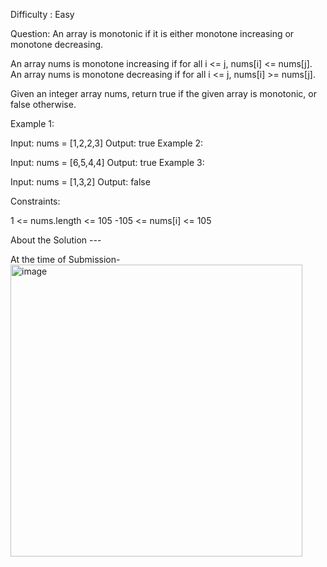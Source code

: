 Difficulty : Easy




Question: An array is monotonic if it is either monotone increasing or monotone decreasing.

An array nums is monotone increasing if for all i <= j, nums[i] <= nums[j]. An array nums is monotone decreasing if for all i <= j, nums[i] >= nums[j].

Given an integer array nums, return true if the given array is monotonic, or false otherwise.

 

Example 1:

Input: nums = [1,2,2,3]
Output: true
Example 2:

Input: nums = [6,5,4,4]
Output: true
Example 3:

Input: nums = [1,3,2]
Output: false
 

Constraints:

1 <= nums.length <= 105
-105 <= nums[i] <= 105



About the Solution --- 

At the time of Submission-
<img width="467" alt="image" src="https://github.com/Rohit-Thakkar/leet-code/assets/97794321/624b147e-526b-4154-86f0-ddf7969bc084">
